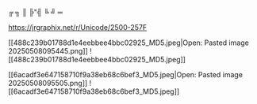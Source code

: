 
╔ ╗ ║ ╠"╣ ╚ ╝ ═ 

https://jrgraphix.net/r/Unicode/2500-257F 




[[488c239b01788d1e4eebbee4bbc02925_MD5.jpeg|Open: Pasted image 20250508095445.png]]
![[488c239b01788d1e4eebbee4bbc02925_MD5.jpeg]]


[[6acadf3e647158710f9a38eb68c6bef3_MD5.jpeg|Open: Pasted image 20250508095505.png]]
![[6acadf3e647158710f9a38eb68c6bef3_MD5.jpeg]]

